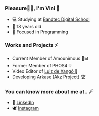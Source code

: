 ### Pleasure👋🏾, I'm Vini 🦅

<!--
**akzv-oliveira/akzv-oliveira** is a ✨ _special_ ✨ repository because its `README.md` (this file) appears on your GitHub profile.

Here are some ideas to get you started:

- 🔭 I’m currently working on ...
- 🌱 I’m currently learning ...
- 👯 I’m looking to collaborate on ...
- 🤔 I’m looking for help with ...
- 💬 Ask me about ...
- 📫 How to reach me: ...
- 😄 Pronouns: ...
- ⚡ Fun fact: ...
-->

- 💻 Studying at <a href="http://www.digitalschool.com.br/faculdade/"> Bandtec Digital School </a>
- 📌 18 years old
- 🎯 Focused in Programming

### Works and Projects ⚡
- Current Member of Amounimous 💛📊
- Former Member of PHOS4 💡
- Video Editor of <a href="https://www.youtube.com/channel/UCy7577N6wWz_R8zSX4c5iPg">Luiz de Xangô </a> 🦁
- Developing Arkase (Akz Project) 🏆

### You can know more about me at.. ☄
- 💼 <a href="https://www.linkedin.com/in/vin%C3%ADcius-oliveira-9982a419a/">LinkedIn</a>
- 🕊 <a href="https://www.instagram.com/akzvini/?hl=pt-br">Instagram</a>